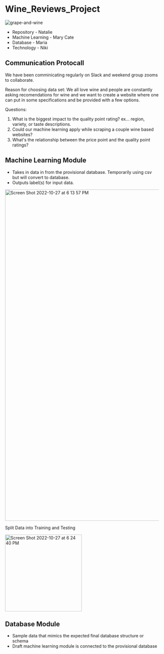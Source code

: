 # Wine_Reviews_Project
![grape-and-wine](https://user-images.githubusercontent.com/106033535/198412216-7ff44c76-a60a-423e-9086-b76989293e3d.jpeg)


* Repository - Natalie
* Machine Learning - Mary Cate
* Database - Maria
* Technology - Niki

## Communication Protocall
We have been comminicating regularly on Slack and weekend group zooms to collaborate. 

Reason for choosing data set: We all love wine and people are constantly asking recomendations for wine and we want to create a website where one can put in some specifications and be provided with a few options.

Questions:
1. What is the biggest impact to the quality point rating? ex... region, variety, or taste descriptions.
2. Could our machine learning apply while scraping a couple wine based websites?
3. What's the relationship between the price point and the quality point ratings?

## Machine Learning Module
* Takes in data in from the provisional database. Temporarily using csv but will convert to database.
* Outputs label(s) for input data.

<img width="1083" alt="Screen Shot 2022-10-27 at 6 13 57 PM" src="https://user-images.githubusercontent.com/106033535/198408258-68e26abc-9017-4d52-a24c-8026c337aa0e.png">

Split Data into Training and Testing

<img width="251" alt="Screen Shot 2022-10-27 at 6 24 40 PM" src="https://user-images.githubusercontent.com/106033535/198409605-51983eae-8071-4180-afc5-a2ea5db36a5b.png">


## Database Module
* Sample data that mimics the expected final database structure or schema
* Draft machine learning module is connected to the provisional database
